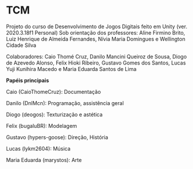 # TCM 

Projeto do curso de Desenvolvimento de Jogos Digitais feito em Unity (ver. 2020.3.18f1 Personal)
Sob orientação dos professores: Aline Firmino Brito, Luiz Henrique de Almeida Fernandes, Nívia Maria Domingues e Wellington Cidade Silva

Colaboradores: Caio Thomé Cruz, Danilo Mancini Queiroz de Sousa, Diogo de Azevedo Alonso,
Felix Hioki Ribeiro, Gustavo Gomes dos Santos, Lucas Yuji Kunihira Macedo e Maria Eduarda Santos de Lima

**Papéis principais**

Caio (CaioThomeCruz): Documentação

Danilo (DnlMcn): Programação, assistência geral

Diogo (deogos): Texturização e astética

Felix (bugaluBR): Modelagem

Gustavo (hypers-goose): Direção, História

Lucas (lykm2604): Música

Maria Eduarda (marystos): Arte

